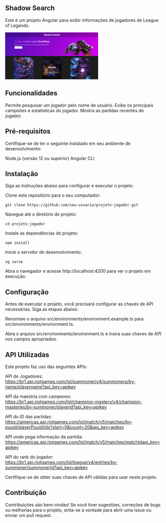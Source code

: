 ## Shadow Search 
Este é um projeto Angular para exibir informações de jogadores de League of Legends.

<img src="src/assets/img/banner.png" width="300px" >


## Funcionalidades
Permite pesquisar um jogador pelo nome de usuário.
Exibe os principais campeões e estatísticas do jogador.
Mostra as partidas recentes do jogador.


## Pré-requisitos
Certifique-se de ter o seguinte instalado em seu ambiente de desenvolvimento:

Node.js (versão 12 ou superior)
Angular CLI


## Instalação
Siga as instruções abaixo para configurar e executar o projeto:

Clone este repositório para o seu computador:

```
git clone https://github.com/seu-usuario/projeto-jogador.git

```


Navegue até o diretório do projeto:


```
cd projeto-jogador

```


Instale as dependências do projeto:

```
npm install

```


Inicie o servidor de desenvolvimento:

```
ng serve

```


Abra o navegador e acesse http://localhost:4200 para ver o projeto em execução.

## Configuração
Antes de executar o projeto, você precisará configurar as chaves de API necessárias. Siga as etapas abaixo:

Renomeie o arquivo src/environments/environment.example.ts para src/environments/environment.ts.

Abra o arquivo src/environments/environment.ts e insira suas chaves de API nos campos apropriados.

## API Utilizadas
Este projeto faz uso das seguintes APIs:

API de Jogadores: https://br1.api.riotgames.com/lol/summoner/v4/summoners/by-name/playername?api_key=apikey

API da maestria com campeoes: https://br1.api.riotgames.com/lol/champion-mastery/v4/champion-masteries/by-summoner/playerid?api_key=apikey

API do ID das partidas: https://americas.api.riotgames.com/lol/match/v5/matches/by-puuid/playerPuuid/ids?start=0&count=20&api_key=apikey

API onde pega informação da partida: https://americas.api.riotgames.com/lol/match/v5/matches/matchIdapi_key=apikey

API do rank do jogador: https://br1.api.riotgames.com/lol/league/v4/entries/by-summoner/summonerId?api_key=apikey



Certifique-se de obter suas chaves de API válidas para usar neste projeto.

## Contribuição
Contribuições são bem-vindas! Se você tiver sugestões, correções de bugs ou melhorias para o projeto, sinta-se à vontade para abrir uma issue ou enviar um pull request.
